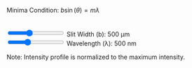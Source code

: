 Minima Condition: $b \sin(\theta) = m \lambda$

<div style="display: flex; flex-direction: row; align-items: flex-start; gap: 20px; margin-bottom: 20px;">
    <canvas id="singleSlit" width="800" height="400"></canvas>
    <canvas id="screen-view-single" width="40" height="400" style="border-left: 2px solid #ccc; background: black;"></canvas>
</div>

<div class="slitWidth">
    <input type="range" min="200" max="1000" step="100" value="500" class="slider" id="slitWidthInput_SS">
    Slit Width (b): <span id="slitWidthValue_SS">500</span> μm
</div>
<div class="wavelength">
    <input type="range" min="400" max="700" step="10" value="500" class="slider" id="wavelengthInput_SS">
    Wavelength (λ): <span id="wavelengthValue_SS">500</span> nm
</div>

Note: Intensity profile is normalized to the maximum intensity.

<script type="module" src="../javascript/sim4.js"></script>
